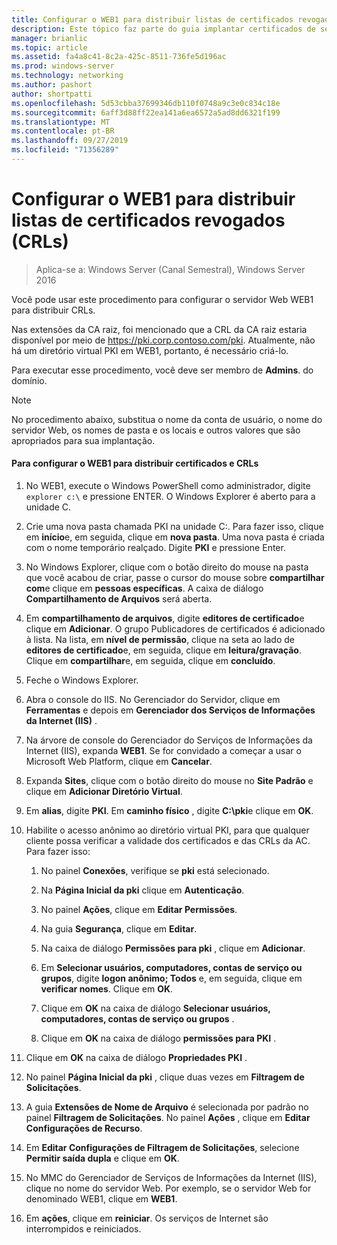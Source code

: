 ```yaml
---
title: Configurar o WEB1 para distribuir listas de certificados revogados (CRLs)
description: Este tópico faz parte do guia implantar certificados de servidor para implantações com e sem fio 802.1 X
manager: brianlic
ms.topic: article
ms.assetid: fa4a8c41-8c2a-425c-8511-736fe5d196ac
ms.prod: windows-server
ms.technology: networking
ms.author: pashort
author: shortpatti
ms.openlocfilehash: 5d53cbba37699346db110f0748a9c3e0c834c18e
ms.sourcegitcommit: 6aff3d88ff22ea141a6ea6572a5ad8dd6321f199
ms.translationtype: MT
ms.contentlocale: pt-BR
ms.lasthandoff: 09/27/2019
ms.locfileid: "71356289"
---
```

# <a name="configure-web1-to-distribute-certificate-revocation-lists-crls"></a>Configurar o WEB1 para distribuir listas de certificados revogados (CRLs)

>Aplica-se a: Windows Server (Canal Semestral), Windows Server 2016

Você pode usar este procedimento para configurar o servidor Web WEB1 para distribuir CRLs.  
  
Nas extensões da CA raiz, foi mencionado que a CRL da CA raiz estaria disponível por meio de https://pki.corp.contoso.com/pki. Atualmente, não há um diretório virtual PKI em WEB1, portanto, é necessário criá-lo.  
  
Para executar esse procedimento, você deve ser membro de **Admins**. do domínio.  
  
> [!NOTE]  
> No procedimento abaixo, substitua o nome da conta de usuário, o nome do servidor Web, os nomes de pasta e os locais e outros valores que são apropriados para sua implantação.  
  
#### <a name="to-configure-web1-to-distribute-certificates-and-crls"></a>Para configurar o WEB1 para distribuir certificados e CRLs  
  
1.  No WEB1, execute o Windows PowerShell como administrador, digite `explorer c:\` e pressione ENTER. O Windows Explorer é aberto para a unidade C.   
  
2.  Crie uma nova pasta chamada PKI na unidade C:. Para fazer isso, clique em **início**e, em seguida, clique em **nova pasta**. Uma nova pasta é criada com o nome temporário realçado. Digite **PKI** e pressione Enter.  
  
3.  No Windows Explorer, clique com o botão direito do mouse na pasta que você acabou de criar, passe o cursor do mouse sobre **compartilhar com**e clique em **pessoas específicas**. A caixa de diálogo **Compartilhamento de Arquivos** será aberta.  
  
4.  Em **compartilhamento de arquivos**, digite **editores de certificado**e clique em **Adicionar**. O grupo Publicadores de certificados é adicionado à lista. Na lista, em **nível de permissão**, clique na seta ao lado de **editores de certificado**e, em seguida, clique em **leitura/gravação**. Clique em **compartilhar**e, em seguida, clique em **concluído**.  
  
5.  Feche o Windows Explorer.  
  
6.  Abra o console do IIS. No Gerenciador do Servidor, clique em **Ferramentas** e depois em **Gerenciador dos Serviços de Informações da Internet (IIS)** .  
  
7.  Na árvore de console do Gerenciador do Serviços de Informações da Internet (IIS), expanda **WEB1**. Se for convidado a começar a usar o Microsoft Web Platform, clique em **Cancelar**.  
  
8.  Expanda **Sites**, clique com o botão direito do mouse no **Site Padrão** e clique em **Adicionar Diretório Virtual**.  
  
9. Em **alias**, digite **PKI**. Em **caminho físico** , digite **C:\pki**e clique em **OK**.  
  
10. Habilite o acesso anônimo ao diretório virtual PKI, para que qualquer cliente possa verificar a validade dos certificados e das CRLs da AC. Para fazer isso:  
  
    1.  No painel **Conexões**, verifique se **pki** está selecionado.  
  
    2.  Na **Página Inicial da pki** clique em **Autenticação**.  
  
    3.  No painel **Ações**, clique em **Editar Permissões**.  
  
    4.  Na guia **Segurança**, clique em **Editar**.  
  
    5.  Na caixa de diálogo **Permissões para pki** , clique em **Adicionar**.  
  
    6.  Em **Selecionar usuários, computadores, contas de serviço ou grupos**, digite **logon anônimo; Todos** e, em seguida, clique em **verificar nomes**. Clique em **OK**.  
  
    7.  Clique em **OK** na caixa de diálogo **Selecionar usuários, computadores, contas de serviço ou grupos** .  
  
    8.  Clique em **OK** na caixa de diálogo **permissões para PKI** .  
  
11. Clique em **OK** na caixa de diálogo **Propriedades PKI** .  
  
12. No painel **Página Inicial da pki** , clique duas vezes em **Filtragem de Solicitações**.  
  
13. A guia **Extensões de Nome de Arquivo** é selecionada por padrão no painel **Filtragem de Solicitações**. No painel **Ações** , clique em **Editar Configurações de Recurso**.  
  
14. Em **Editar Configurações de Filtragem de Solicitações**, selecione **Permitir saída dupla** e clique em **OK**.  
  
15. No MMC do Gerenciador de Serviços de Informações da Internet (IIS), clique no nome do servidor Web. Por exemplo, se o servidor Web for denominado WEB1, clique em **WEB1**.  
  
16. Em **ações**, clique em **reiniciar**. Os serviços de Internet são interrompidos e reiniciados.  
  

